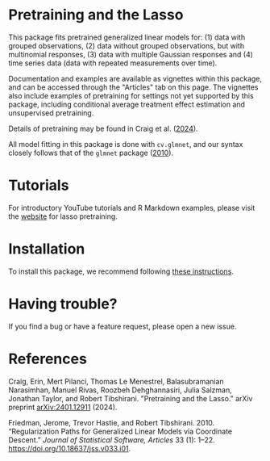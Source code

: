 # Pretraining and the Lasso

This package fits pretrained generalized linear models for: 
(1) data with grouped observations,
(2) data without grouped observations, but with multinomial responses,
(3) data with multiple Gaussian responses and
(4) time series data (data with repeated measurements over time).

Documentation and examples are available as vignettes within this package, and can be accessed through the "Articles" tab on this page.
The vignettes also include examples of pretraining for settings not yet supported by this package, including conditional average treatment effect estimation and unsupervised pretraining.

Details of pretraining may be found in Craig et al. ([2024](#ref-ptlasso)).

All model fitting in this package is done with `cv.glmnet`, and our syntax closely follows that of the `glmnet` package ([2010](#ref-glmnet)).

# Tutorials 

For introductory YouTube tutorials and R Markdown examples, please visit the [website](https://erincraig.me/lasso-pretraining) for lasso pretraining.

# Installation
To install this package, we recommend following [these instructions](https://cran.r-project.org/web/packages/githubinstall/vignettes/githubinstall.html).

# Having trouble?
If you find a bug or have a feature request, please open a new issue.

# References

<div id="refs" class="references">

<div id="ref-ptlasso">

Craig, Erin, Mert Pilanci, Thomas Le Menestrel, Balasubramanian Narasimhan, Manuel Rivas, Roozbeh Dehghannasiri, Julia Salzman, Jonathan Taylor, and Robert Tibshirani. "Pretraining and the Lasso." arXiv preprint [arXiv:2401.12911](https://arxiv.org/abs/2401.12911) (2024).

<div id="ref-glmnet">

Friedman, Jerome, Trevor Hastie, and Robert Tibshirani. 2010. “Regularization Paths for Generalized Linear Models via Coordinate Descent.” *Journal of Statistical Software, Articles* 33 (1): 1–22. <https://doi.org/10.18637/jss.v033.i01>.

</div>
